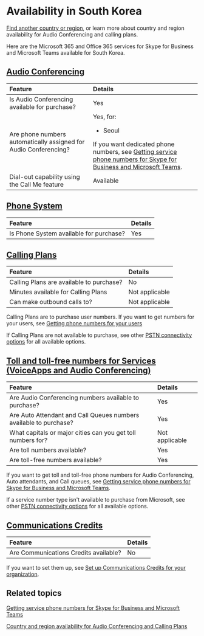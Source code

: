 # Availability in South Korea

[Find another country or region](country-and-region-availability-for-audio-conferencing-and-calling-plans.md), or learn more about country and region availability for Audio Conferencing and calling plans.

Here are the Microsoft 365 and Office 365 services for Skype for Business and Microsoft Teams available for South Korea.
  
## [Audio Conferencing](https://learn.microsoft.com/en-us/microsoftteams/country-and-region-availability-for-audio-conferencing-and-calling-plans/country-and-region-availability-for-audio-conferencing-and-calling-plans#audio-conferencing)

| **Feature**                                                             | **Details**                                                                                                                                                                                        |
| :---------------------------------------------------------------------- | :------------------------------------------------------------------------------------------------------------------------------------------------------------------------------------------------- |
| Is Audio Conferencing available for purchase?  <br/>                    | Yes  <br/>                                                                                                                                                                                         |
| Are phone numbers automatically assigned for Audio Conferencing?  <br/> | Yes, for: <br/><ul><li> Seoul</ul>If you want dedicated phone numbers, see [Getting service phone numbers for Skype for Business and Microsoft Teams](../getting-service-phone-numbers.md).  <br/> |
| Dial-out capability using the Call Me feature  <br/>                    | Available  <br/>                                                                                                                                                                                   |
   
## [Phone System](https://learn.microsoft.com/en-us/microsoftteams/country-and-region-availability-for-audio-conferencing-and-calling-plans/country-and-region-availability-for-audio-conferencing-and-calling-plans#phone-system)

| **Feature**                                    | **Details** |
| :--------------------------------------------- | :---------- |
| Is Phone System available for purchase?  <br/> | Yes  <br/>  |
   
## [Calling Plans](https://learn.microsoft.com/en-us/microsoftteams/country-and-region-availability-for-audio-conferencing-and-calling-plans/country-and-region-availability-for-audio-conferencing-and-calling-plans#microsoft-teams-calling-plans)

| **Feature**                                     | **Details**           |
| :---------------------------------------------- | :-------------------- |
| Calling Plans are available to purchase?  <br/> | No  <br/>             |
| Minutes available for Calling Plans  <br/>      | Not applicable  <br/> |
| Can make outbound calls to?  <br/>              | Not applicable  <br/> |

Calling Plans are to purchase user numbers. If you want to get numbers for your users, see [Getting phone numbers for your users](https://learn.microsoft.com/en-us/microsoftteams/getting-phone-numbers-for-your-users)

If Calling Plans are not available to purchase, see other [PSTN connectivity options](../pstn-connectivity.md) for all available options. 
   
## [Toll and toll-free numbers for Services (VoiceApps and Audio Conferencing)](https://learn.microsoft.com/en-us/microsoftteams/country-and-region-availability-for-audio-conferencing-and-calling-plans/country-and-region-availability-for-audio-conferencing-and-calling-plans#toll-and-toll-free-phone-numbers-for-services)

| **Feature**                                                             | **Details**           |
| :---------------------------------------------------------------------- | :-------------------- |
| Are Audio Conferencing numbers available to purchase? </br>             | Yes </br>             |
| Are Auto Attendant and Call Queues numbers available to purchase? </br> | Yes </br>             |
| What capitals or major cities can you get toll numbers for?  <br/>      | Not applicable  <br/> |
| Are toll numbers available?  <br/>                                      | Yes  <br/>            |
| Are toll-free numbers available?  <br/>                                 | Yes  <br/>            |
   
 If you want to get toll and toll-free phone numbers for Audio Conferencing, Auto attendants, and Call queues, see [Getting service phone numbers for Skype for Business and Microsoft Teams](../getting-service-phone-numbers.md).

 If a service number type isn't available to purchase from Microsoft, see other [PSTN connectivity options](../pstn-connectivity.md) for all available options. 
  
## [Communications Credits](https://learn.microsoft.com/en-us/microsoftteams/country-and-region-availability-for-audio-conferencing-and-calling-plans/country-and-region-availability-for-audio-conferencing-and-calling-plans#communications-credits)

| **Feature**                                  | **Details** |
| :------------------------------------------- | :---------- |
| Are Communications Credits available?  <br/> | No  <br/>   |
   
If you want to set them up, see [Set up Communications Credits for your organization](../set-up-communications-credits-for-your-organization.md).
  
## Related topics

[Getting service phone numbers for Skype for Business and Microsoft Teams](../getting-service-phone-numbers.md)

[Country and region availability for Audio Conferencing and Calling Plans](country-and-region-availability-for-audio-conferencing-and-calling-plans.md)

  